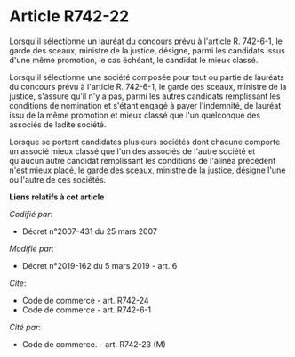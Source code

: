 # Article R742-22

Lorsqu'il sélectionne un lauréat du concours prévu à l'article R. 742-6-1, le garde des sceaux, ministre de la justice,
désigne, parmi les candidats issus d'une même promotion, le cas échéant, le candidat le mieux classé.

Lorsqu'il sélectionne une société composée pour tout ou partie de lauréats du concours prévu à l'article R. 742-6-1, le garde
des sceaux, ministre de la justice, s'assure qu'il n'y a pas, parmi les autres candidats remplissant les conditions de
nomination et s'étant engagé à payer l'indemnité, de lauréat issu de la même promotion et mieux classé que l'un quelconque
des associés de ladite société.

Lorsque se portent candidates plusieurs sociétés dont chacune comporte un associé mieux classé que l'un des associés de
l'autre société et qu'aucun autre candidat remplissant les conditions de l'alinéa précédent n'est mieux placé, le garde des
sceaux, ministre de la justice, désigne l'une ou l'autre de ces sociétés.

**Liens relatifs à cet article**

_Codifié par_:

  - Décret n°2007-431 du 25 mars 2007

_Modifié par_:

  - Décret n°2019-162 du 5 mars 2019 - art. 6

_Cite_:

  - Code de commerce - art. R742-24
  - Code de commerce - art. R742-6-1

_Cité par_:

  - Code de commerce. - art. R742-23 (M)
